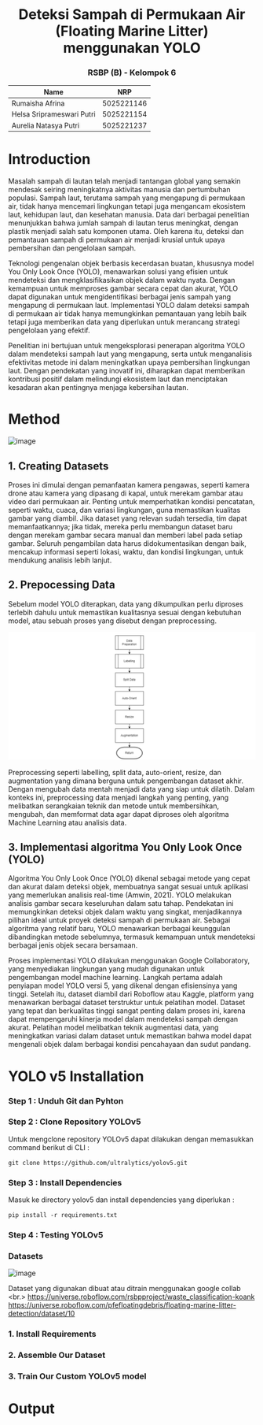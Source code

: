 <div align="center">
  <h1>Deteksi Sampah di Permukaan Air (Floating Marine Litter) menggunakan YOLO</h1>
  <h3>RSBP (B) - Kelompok 6</h3>

  | Name             | NRP              |
|------------------|-------------|
| Rumaisha Afrina        | 5025221146          |
| Helsa Sriprameswari Putri      | 5025221154         |
| Aurelia Natasya Putri       | 5025221237          |

</div>


# Introduction 
Masalah sampah di lautan telah menjadi tantangan global yang semakin mendesak seiring meningkatnya aktivitas manusia dan pertumbuhan populasi. Sampah laut, terutama sampah yang mengapung di permukaan air, tidak hanya mencemari lingkungan tetapi juga mengancam ekosistem laut, kehidupan laut, dan kesehatan manusia. Data dari berbagai penelitian menunjukkan bahwa jumlah sampah di lautan terus meningkat, dengan plastik menjadi salah satu komponen utama. Oleh karena itu, deteksi dan pemantauan sampah di permukaan air menjadi krusial untuk upaya pembersihan dan pengelolaan sampah.

Teknologi pengenalan objek berbasis kecerdasan buatan, khususnya model You Only Look Once (YOLO), menawarkan solusi yang efisien untuk mendeteksi dan mengklasifikasikan objek dalam waktu nyata. Dengan kemampuan untuk memproses gambar secara cepat dan akurat, YOLO dapat digunakan untuk mengidentifikasi berbagai jenis sampah yang mengapung di permukaan laut. Implementasi YOLO dalam deteksi sampah di permukaan air tidak hanya memungkinkan pemantauan yang lebih baik tetapi juga memberikan data yang diperlukan untuk merancang strategi pengelolaan yang efektif.

Penelitian ini bertujuan untuk mengeksplorasi penerapan algoritma YOLO dalam mendeteksi sampah laut yang mengapung, serta untuk menganalisis efektivitas metode ini dalam meningkatkan upaya pembersihan lingkungan laut. Dengan pendekatan yang inovatif ini, diharapkan dapat memberikan kontribusi positif dalam melindungi ekosistem laut dan menciptakan kesadaran akan pentingnya menjaga kebersihan lautan.


# Method
![image](https://github.com/user-attachments/assets/9f237722-abd0-4ab4-a801-8c8d9b627cae)

## 1. Creating Datasets
Proses ini dimulai dengan pemanfaatan kamera pengawas, seperti kamera drone atau kamera yang dipasang di kapal, untuk merekam gambar atau video dari permukaan air. Penting untuk memperhatikan kondisi pencatatan, seperti waktu, cuaca, dan variasi lingkungan, guna memastikan kualitas gambar yang diambil. Jika dataset yang relevan sudah tersedia, tim dapat memanfaatkannya; jika tidak, mereka perlu membangun dataset baru dengan merekam gambar secara manual dan memberi label pada setiap gambar. Seluruh pengambilan data harus didokumentasikan dengan baik, mencakup informasi seperti lokasi, waktu, dan kondisi lingkungan, untuk mendukung analisis lebih lanjut. 

## 2. Prepocessing Data
Sebelum model YOLO diterapkan, data yang dikumpulkan perlu diproses terlebih dahulu untuk memastikan kualitasnya sesuai dengan kebutuhan model, atau sebuah proses yang disebut dengan preprocessing.

![preprocessing](https://github.com/rumaishafrn/RSBP_PROJECT/blob/main/img/preprocessing.png)

Preprocessing seperti labelling, split data, auto-orient, resize, dan augmentation yang dimana berguna untuk pengembangan dataset akhir. Dengan mengubah data mentah menjadi data yang siap untuk dilatih. Dalam konteks ini, preprocessing data menjadi langkah yang penting, yang melibatkan serangkaian teknik dan metode untuk membersihkan, mengubah, dan memformat data agar dapat diproses oleh algoritma Machine Learning atau analisis data.

## 3. Implementasi algoritma You Only Look Once (YOLO)

Algoritma You Only Look Once (YOLO) dikenal sebagai metode yang cepat dan akurat dalam deteksi objek, membuatnya sangat sesuai untuk aplikasi yang memerlukan analisis real-time (Amwin, 2021). YOLO melakukan analisis gambar secara keseluruhan dalam satu tahap. Pendekatan ini memungkinkan deteksi objek dalam waktu yang singkat, menjadikannya pilihan ideal untuk proyek deteksi sampah di permukaan air. Sebagai algoritma yang relatif baru, YOLO menawarkan berbagai keunggulan dibandingkan metode sebelumnya, termasuk kemampuan untuk mendeteksi berbagai jenis objek secara bersamaan.

Proses implementasi YOLO dilakukan menggunakan Google Collaboratory, yang menyediakan lingkungan yang mudah digunakan untuk pengembangan model machine learning. Langkah pertama adalah penyiapan model YOLO versi 5, yang dikenal dengan efisiensinya yang tinggi. Setelah itu, dataset diambil dari Roboflow atau Kaggle, platform yang menawarkan berbagai dataset terstruktur untuk pelatihan model. Dataset yang tepat dan berkualitas tinggi sangat penting dalam proses ini, karena dapat mempengaruhi kinerja model dalam mendeteksi sampah dengan akurat. Pelatihan model melibatkan teknik augmentasi data, yang meningkatkan variasi dalam dataset untuk memastikan bahwa model dapat mengenali objek dalam berbagai kondisi pencahayaan dan sudut pandang.


# YOLO v5 Installation
### Step 1 : Unduh Git dan Pyhton
### Step 2 : Clone Repository YOLOv5
Untuk mengclone repository YOLOv5 dapat dilakukan dengan memasukkan command berikut di CLI :
```
git clone https://github.com/ultralytics/yolov5.git
```
### Step 3 : Install Dependencies
Masuk ke directory yolov5 dan install dependencies yang diperlukan :
```
pip install -r requirements.txt
```
### Step 4 : Testing YOLOv5
### Datasets

![image](https://github.com/user-attachments/assets/29a8c808-8580-4d50-b625-78c7f320c1b6)

Dataset yang digunakan dibuat atau ditrain menggunakan google collab <br.>
https://universe.roboflow.com/rsbpproject/waste_classification-koank
https://universe.roboflow.com/pfefloatingdebris/floating-marine-litter-detection/dataset/10 

### 1. Install Requirements
### 2.  Assemble Our Dataset
### 3. Train Our Custom YOLOv5 model



# Output


